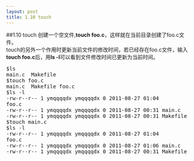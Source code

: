 ```yaml
---
layout: post
title: 1.10 touch
---
```

##1.10 touch
创建一个空文件,**touch foo.c**，这样就在当前目录创建了foo.c文件。<br>
touch的另外一个作用时更新当前文件的修改时间，若已经存在foo.c文件，输入**touch foo.c**后，用**ls -l**可以看到文件修改时间已更新为当前时间。
<pre class='terminal bootcamp'>
<span class='codeline'>$ls</span>
<span class='bash-output'>main.c  Makefile</span>
<span class='codeline'>$touch foo.c</span>
<span class='bash-output'>main.c  Makefile foo.c</span>
<span class='codeline'>$ls -l</span>
<span class='bash-output'>-rw-r--r-- 1 ymqqqqdx ymqqqqdx 0 2011-08-27 01:04
foo.c
-rw-r--r-- 1 ymqqqqdx ymqqqqdx 0 2011-08-27 00:31 main.c
-rw-r--r-- 1 ymqqqqdx ymqqqqdx 0 2011-08-27 00:31 Makefile </span>
<span class='codeline'>$touch main.c<span></span></span>
<span class='codeline'>$ls -l<span></span></span>
<span class='bash-output'>-rw-r--r-- 1 ymqqqqdx ymqqqqdx 0 2011-08-27 01:04
foo.c
-rw-r--r-- 1 ymqqqqdx ymqqqqdx 0 2011-08-27 01:06 main.c
-rw-r--r-- 1 ymqqqqdx ymqqqqdx 0 2011-08-27 00:31 Makefile</span>
</pre>
